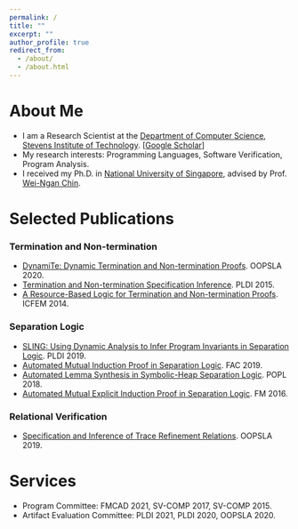 ```yaml
---
permalink: /
title: ""
excerpt: ""
author_profile: true
redirect_from: 
  - /about/
  - /about.html
---
```


# About Me
* I am a Research Scientist at the [Department of Computer Science](https://www.stevens.edu/schaefer-school-engineering-science/departments/computer-science), [Stevens Institute of Technology](https://www.stevens.edu/). [[Google Scholar](https://scholar.google.com/citations?user=l5oGYiYAAAAJ&hl=en)]
* My research interests: Programming Languages, Software Verification, Program Analysis.
* I received my Ph.D. in [National University of Singapore](https://nus.edu.sg/), advised by Prof. [Wei-Ngan Chin](https://www.comp.nus.edu.sg/~chinwn/).

# Selected Publications

### Termination and Non-termination

* [DynamiTe: Dynamic Termination and Non-termination Proofs](https://letonchanh.github.io/publications/OOPSLA20). OOPSLA 2020.
* [Termination and Non-termination Specification Inference](https://letonchanh.github.io/publications/PLDI15). PLDI 2015.
* [A Resource-Based Logic for Termination and Non-termination Proofs](https://letonchanh.github.io/publications/ICFEM14). ICFEM 2014.

### Separation Logic

* [SLING: Using Dynamic Analysis to Infer Program Invariants in Separation Logic](https://letonchanh.github.io/publications/PLDI19). PLDI 2019.
* [Automated Mutual Induction Proof in Separation Logic](https://letonchanh.github.io/publications/FAC19). FAC 2019.
* [Automated Lemma Synthesis in Symbolic-Heap Separation Logic](https://letonchanh.github.io/publications/POPL18). POPL 2018.
* [Automated Mutual Explicit Induction Proof in Separation Logic](https://letonchanh.github.io/publications/FM16). FM 2016.

### Relational Verification
* [Specification and Inference of Trace Refinement Relations](https://letonchanh.github.io/publications/OOPSLA19). OOPSLA 2019.

# Services
* Program Committee: FMCAD 2021, SV-COMP 2017, SV-COMP 2015.
* Artifact Evaluation Committee: PLDI 2021, PLDI 2020, OOPSLA 2020.
